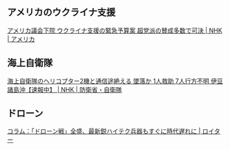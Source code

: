 ## アメリカのウクライナ支援

[アメリカ議会下院 ウクライナ支援の緊急予算案 超党派の賛成多数で可決 | NHK | アメリカ](https://www3.nhk.or.jp/news/html/20240421/k10014428621000.html)

## 海上自衛隊

[海上自衛隊のヘリコプター2機と通信途絶える 墜落か 1人救助 7人行方不明 伊豆諸島沖【速報中】 | NHK | 防衛省・自衛隊](https://www3.nhk.or.jp/news/html/20240421/k10014428611000.html)

## ドローン

[コラム：「ドローン戦」全盛、最新鋭ハイテク兵器もすぐに時代遅れに | ロイター](https://jp.reuters.com/markets/global-markets/GO7NOSEYO5IXHFOD5NSTC2RKPA-2024-04-19/)
